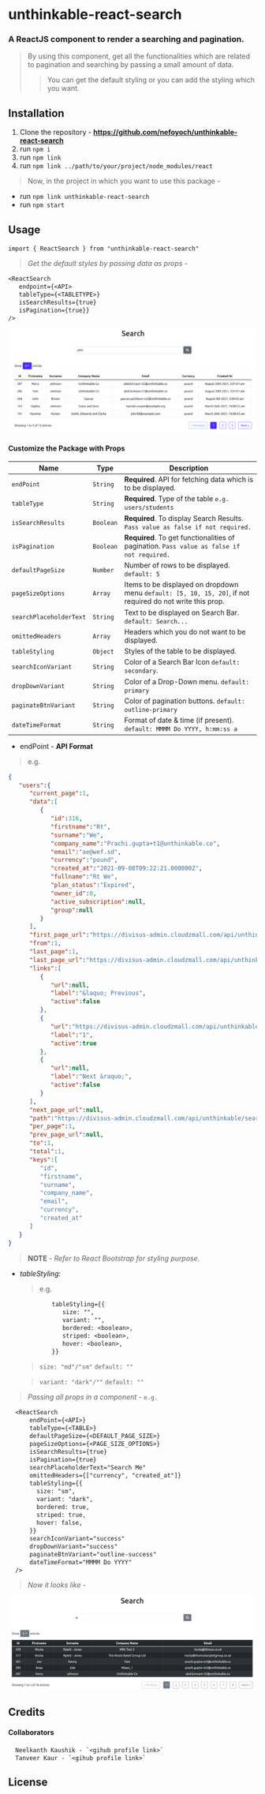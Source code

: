 # unthinkable-react-search
### A ReactJS component to render a searching and pagination.
> By using this component, get all the functionalities which are related to pagination and searching by passing a small amount of data.
>> You can get the default styling or you can add the styling which you want.


## Installation 
1. Clone the repository - **https://github.com/nefoyoch/unthinkable-react-search**
2. run `npm i`
3. run `npm link`
4. run `npm link ../path/to/your/project/node_modules/react`

> Now, in the project in which you want to use this package -
- run `npm link unthinkable-react-search` 
- run `npm start`

## Usage
```JSX
import { ReactSearch } from "unthinkable-react-search"
```
> *Get the default styles by passing data as props* - 
   ```JSX
   <ReactSearch
      endpoint={<API>
      tableType={<TABLETYPE>}
      isSearchResults={true}
      isPagination={true}}
   />
   ```
![Home](assets/images/Home.png)

#### Customize the Package with Props

|      Name                      |             Type       | Description                                            |
| -------------------------------| ----------------| --------------------------------------------------------------                                  
|     `endPoint`                 |     `String`    | **Required**. API for fetching data which is to be displayed.  |
|     `tableType`                |     `String`    | **Required**. Type of the table `e.g. users/students`          |
|     `isSearchResults`          |     `Boolean`   | **Required**. To display Search Results. `Pass value as false if not required.`|
|     `isPagination`             |     `Boolean`   | **Required**. To get functionalities of pagination. `Pass value as false if not required.`| 
|     `defaultPageSize`          |     `Number`    |   Number of rows to be displayed. `default: 5`|
|     `pageSizeOptions`          |     `Array`     |   Items to be displayed on dropdown menu `default: [5, 10, 15, 20]`, if not required do not write this prop.         |
|     `searchPlaceholderText`    |     `String`    |   Text to be displayed on Search Bar. `default: Search...`|
|     `omittedHeaders`           |     `Array`     |   Headers which you do not want to be displayed.|
|     `tableStyling`             |     `Object`    |   Styles of the table to be displayed.|
|     `searchIconVariant`        |     `String`    |   Color of a Search Bar Icon `default: secondary`.|
|     `dropDownVariant`          |     `String`    |   Color of a Drop-Down menu. `default: primary`|
|     `paginateBtnVariant`       |     `String`    |   Color of pagination buttons. `default: outline-primary`|
|     `dateTimeFormat`           |     `String`    |   Format of date & time (if present). `default: MMMM Do YYYY, h:mm:ss a`|

* endPoint - **API Format**
> e.g.
```JSON
{
   "users":{
      "current_page":1,
      "data":[
         {
            "id":316,
            "firstname":"Rt",
            "surname":"We",
            "company_name":"Prachi.gupta+t1@unthinkable.co",
            "email":"ae@wef.sd",
            "currency":"pound",
            "created_at":"2021-09-08T09:22:21.000000Z",
            "fullname":"Rt We",
            "plan_status":"Expired",
            "owner_id":0,
            "active_subscription":null,
            "group":null
         }
      ],
      "first_page_url":"https://divisus-admin.cloudzmall.com/api/unthinkable/search?q=sd&per_page=1&table=users&page=1",
      "from":1,
      "last_page":1,
      "last_page_url":"https://divisus-admin.cloudzmall.com/api/unthinkable/search?q=sd&per_page=1&table=users&page=1",
      "links":[
         {
            "url":null,
            "label":"&laquo; Previous",
            "active":false
         },
         {
            "url":"https://divisus-admin.cloudzmall.com/api/unthinkable/search?q=sd&per_page=1&table=users&page=1",
            "label":"1",
            "active":true
         },
         {
            "url":null,
            "label":"Next &raquo;",
            "active":false
         }
      ],
      "next_page_url":null,
      "path":"https://divisus-admin.cloudzmall.com/api/unthinkable/search",
      "per_page":1,
      "prev_page_url":null,
      "to":1,
      "total":1,
      "keys":[
         "id",
         "firstname",
         "surname",
         "company_name",
         "email",
         "currency",
         "created_at"
      ]
   }
}
```
> **NOTE** -  *Refer to React Bootstrap for styling purpose*.
* *tableStyling*: 
   > e.g. 
   
   
   ```JSX
            tableStyling={{
               size: "",
               variant: "",
               bordered: <boolean>,
               striped: <boolean>,
               hover: <boolean>,
            }}
    ```

   > `size: "md"/"sm"` `default: ""`


   > `variant: "dark"/""` `default: ""` 

> *Passing all props in a component* - `e.g.`

```JSX
  <ReactSearch
      endPoint={<API>}
      tableType={<TABLE>}
      defaultPageSize={<DEFAULT_PAGE_SIZE>}
      pageSizeOptions={<PAGE_SIZE_OPTIONS>}
      isSearchResults={true}
      isPagination={true}
      searchPlaceholderText="Search Me"
      omittedHeaders={["currency", "created_at"]}
      tableStyling={{
        size: "sm",
        variant: "dark",
        bordered: true,
        striped: true,
        hover: false,
      }}
      searchIconVariant="success"
      dropDownVariant="success"
      paginateBtnVariant="outline-success"
      dateTimeFormat="MMMM Do YYYY"
  />
```
   > *Now it looks like* - 

![Pagination and Searching Home Page](/assets/images/WithProps.png)


## Credits 
   #### Collaborators
      Neelkanth Kaushik - `<gihub profile link>`
      Tanveer Kaur - `<gihub profile link>`
      
      
## License
 
 


